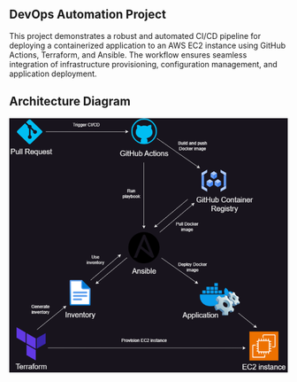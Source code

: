## DevOps Automation Project

This project demonstrates a robust and automated CI/CD pipeline for deploying a containerized application to an AWS EC2 instance using GitHub Actions, Terraform, and Ansible. The workflow ensures seamless integration of infrastructure provisioning, configuration management, and application deployment.

## Architecture Diagram

![Architecture Diagram](architecture-diagram.png)